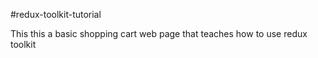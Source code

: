 #redux-toolkit-tutorial

This this a basic shopping cart web page that teaches how to use redux toolkit
